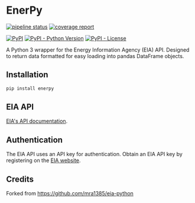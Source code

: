 # EnerPy
[![pipeline status](https://gitlab.com/mpca-adau/enerpy/badges/master/pipeline.svg)](https://gitlab.com/mpca-adau/enerpy/-/commits/master)
[![coverage report](https://gitlab.com/mpca-adau/enerpy/badges/master/coverage.svg)](https://gitlab.com/mpca-adau/enerpy/-/commits/master)

[![PyPI](https://img.shields.io/pypi/v/enerpy?style=flat-square)](https://pypi.org/project/enerpy/)
[![PyPI - Python Version](https://img.shields.io/pypi/pyversions/enerpy?style=flat-square)](https://pypi.org/project/enerpy/)
[![PyPI - License](https://img.shields.io/pypi/l/enerpy?style=flat-square)](https://pypi.org/project/enerpy/)


A Python 3 wrapper for the Energy Information Agency (EIA) API. Designed to
return data formatted for easy loading into pandas DataFrame objects.

## Installation
```sh
pip install enerpy
```


## EIA API
[EIA's API documentation](https://www.eia.gov/opendata/commands.php).


## Authentication

The EIA API uses an API key for authentication. Obtain an EIA API key by registering on
the [EIA website](https://www.eia.gov/opendata/register.php).


## Credits
Forked from https://github.com/mra1385/eia-python
